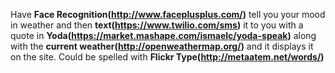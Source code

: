 Have **Face Recognition(http://www.faceplusplus.com/)** tell you your mood in weather and then **text(https://www.twilio.com/sms)** it to you with a quote in **Yoda(https://market.mashape.com/ismaelc/yoda-speak)** along with the **current weather(http://openweathermap.org/)** and it displays it on the site. Could be spelled with **Flickr Type(http://metaatem.net/words/)**
